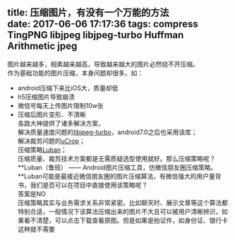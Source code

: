 title: 压缩图片，有没有一个万能的方法  
date: 2017-06-06 17:17:36
tags: compress TingPNG libjpeg libjpeg-turbo Huffman Arithmetic jpeg
---
图片越来越多，相素越来越高，导致越来越大的图片必然绕不开压缩。  
作为基础功能的图片压缩，本身问题却很多。如：  
* android压缩下来比iOS大，质量却低  
* h5压缩图片导致崩溃  
* 微信号每天上传图片限制10w张  
* 压缩后图片变形、不清晰  
各路大神提供了诸多解决方案，  
解决质量速度问题的[libjpeg-turbo](https://github.com/libjpeg-turbo/libjpeg-turbo)，android7.0之后也采用该库；  
解决裁剪问题的[uCrop](https://github.com/Yalantis/uCrop)；  
压缩策略[Luban](https://github.com/Curzibn/Luban)；  
压缩质量、裁剪技术方案都是无需质疑选型使用就好。那么压缩策略呢？  
**Luban（鲁班） —— Android图片压缩工具，仿微信朋友圈压缩策略。**Luban可能是最接近微信朋友圈的图片压缩算法，有微信强大的用户量背书，我们是否可以在项目中直接使用该策略呢？  
答案是NO  
压缩策略其实与业务需求关系非常紧密。比如聊天时、展示文章等这个算法都特别合适，一般情况下该算法压缩出来的图片不大且可以被用户清晰辨识，如果看不清楚，可以点击下载查看原图。但是如果是拍证件，如身份证、银行卡这种就不需要
